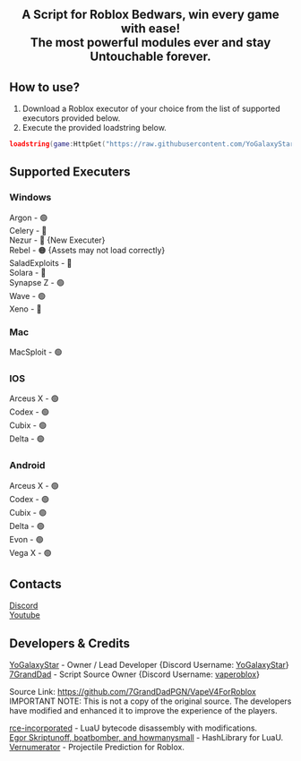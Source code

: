 <h2 align="center">
    A Script for Roblox Bedwars, win every game with ease!
    <br/>
    The most powerful modules ever and stay Untouchable forever.
  </h2>

## How to use?
1. Download a Roblox executor of your choice from the list of supported executors provided below.
2. Execute the provided loadstring below.
```lua
loadstring(game:HttpGet("https://raw.githubusercontent.com/YoGalaxyStar/GXLoader/main/NewMainScript.lua", true))()
```

## Supported Executers
### Windows
Argon - 🟢
<br/>
Celery - 🔴
<br/>
Nezur - 🔴 {New Executer}
<br/>
Rebel - 🟠 {Assets may not load correctly}
<br/>
SaladExploits - 🔴
<br/>
Solara - 🔴
<br/>
Synapse Z - 🟢
<br/>
Wave - 🟢
<br/>
Xeno - 🔴
### Mac
MacSploit - 🟢
### IOS
Arceus X - 🟢
<br/>
Codex - 🟢
<br/>
Cubix - 🟢
<br/>
Delta - 🟢
### Android
Arceus X - 🟢
<br/>
Codex - 🟢
<br/>
Cubix - 🟢
<br/>
Delta - 🟢
<br/>
Evon - 🟢
<br/>
Vega X - 🟢

## Contacts
[Discord](https://discord.gg/3bSpSNTPsr)
<br/>
[Youtube](https://youtube.com/@YoGalaxyStar)

## Developers & Credits
[YoGalaxyStar](https://github.com/YoGalaxyStar) - Owner / Lead Developer {Discord Username: [YoGalaxyStar](https://discord.com/users/1284641374787866666)}
<br/>
[7GrandDad](https://github.com/7GrandDadPGN) - Script Source Owner {Discord Username: [vaperoblox](https://discord.com/users/1125789044249460786)}
<br/>

Source Link: https://github.com/7GrandDadPGN/VapeV4ForRoblox
<br/>
IMPORTANT NOTE: This is not a copy of the original source. The developers have modified and enhanced it to improve the experience of the players.
<br/>

[rce-incorporated](https://github.com/rce-incorporated/Fiu) - LuaU bytecode disassembly with modifications.
<br/>
[Egor Skriptunoff, boatbomber, and howmanysmall](https://devforum.roblox.com/t/open-source-hashlib/416732/1) - HashLibrary for LuaU.
<br/>
[Vernumerator](https://devforum.roblox.com/t/predict-projectile-ballistics-including-gravity-and-motion/1842434) - Projectile Prediction for Roblox.
